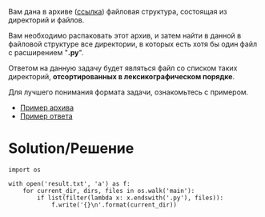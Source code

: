 Вам дана в архиве (<a href="https://stepik.org/media/attachments/lesson/24465/main.zip">ссылка</a>) файловая структура, состоящая из директорий и файлов.

Вам необходимо распаковать этот архив, и затем найти в данной в файловой структуре все директории, в которых есть хотя бы один файл с расширением "**.py**". 

Ответом на данную задачу будет являться файл со списком таких директорий, **отсортированных в лексикографическом порядке**.

Для лучшего понимания формата задачи, ознакомьтесь с примером.

- <a href="https://stepik.org/media/attachments/lesson/24465/sample.zip">Пример архива</a>
- <a href="https://stepik.org/media/attachments/lesson/24465/sample_ans.txt">Пример ответа</a>

# Solution/Решение

```
import os

with open('result.txt', 'a') as f:
    for current_dir, dirs, files in os.walk('main'):
        if list(filter(lambda x: x.endswith('.py'), files)):
            f.write('{}\n'.format(current_dir))
```
